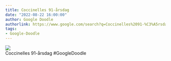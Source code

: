 ```yaml
---
title: Coccinelles 91-årsdag
date: "2022-08-22 16:00:00"
author: Google Doodle
authorlink: https://www.google.com/search?q=Coccinelles%2091-%C3%A5rsdag
tags:
- Google-Doodle
---
```

<img src="https://www.google.com/logos/doodles/2022/coccinelles-91st-birthday-6753651837109484-l.png" referrerpolicy="no-referrer"><br>Coccinelles 91-årsdag #GoogleDoodle
